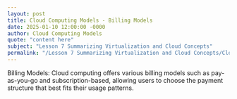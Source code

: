 ```yaml
---
layout: post
title: Cloud Computing Models - Billing Models
date: 2025-01-10 12:00:00 -0000
author: Cloud Computing Models
quote: "content here"
subject: "Lesson 7 Summarizing Virtualization and Cloud Concepts"
permalink: "/Lesson 7 Summarizing Virtualization and Cloud Concepts/Cloud Computing Models/Cloud Computing Models - Billing Models"
---
```


Billing Models: Cloud computing offers various billing models such as pay-as-you-go and subscription-based, allowing users to choose the payment structure that best fits their usage patterns.
